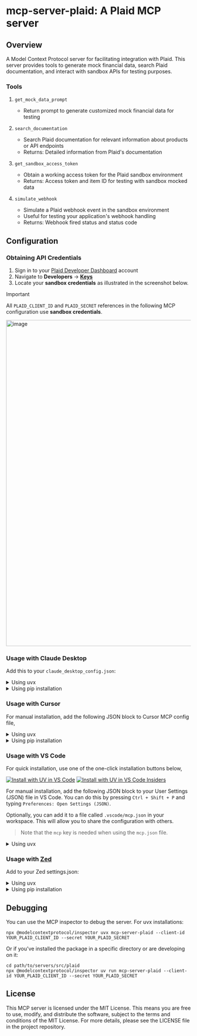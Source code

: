 # mcp-server-plaid: A Plaid MCP server

## Overview

A Model Context Protocol server for facilitating integration with Plaid. This server provides tools to generate mock financial data, search Plaid documentation, and interact with sandbox APIs for testing purposes.

### Tools

1. `get_mock_data_prompt`
   - Return prompt to generate customized mock financial data for testing

2. `search_documentation`
   - Search Plaid documentation for relevant information about products or API endpoints
   - Returns: Detailed information from Plaid's documentation

3. `get_sandbox_access_token`
   - Obtain a working access token for the Plaid sandbox environment
   - Returns: Access token and item ID for testing with sandbox mocked data

4. `simulate_webhook`
   - Simulate a Plaid webhook event in the sandbox environment
   - Useful for testing your application's webhook handling
   - Returns: Webhook fired status and status code

## Configuration

### Obtaining API Credentials

1. Sign in to your [Plaid Developer Dashboard](https://developer.plaid.com) account
2. Navigate to **Developers** → **[Keys](https://dashboard.plaid.com/developers/keys)**
3. Locate your **sandbox credentials** as illustrated in the screenshot below.

>[!Important]
All `PLAID_CLIENT_ID` and `PLAID_SECRET` references in the following MCP configuration use **sandbox credentials**.


<img width="890" alt="image" src="https://github.com/user-attachments/assets/d0c0030a-93c9-4d3f-bb21-1f12b5c1e8e9" />



### Usage with Claude Desktop

Add this to your `claude_desktop_config.json`:

<details>
<summary>Using uvx</summary>

```json
{
  "mcpServers": {
    "plaid": {
      "command": "uvx",
      "args": [
        "mcp-server-plaid",
        "--client-id",
        "YOUR_PLAID_CLIENT_ID",
        "--secret",
        "YOUR_PLAID_SECRET"
      ]
    }
  }
}
```
</details>

<details>
<summary>Using pip installation</summary>

```json
{
  "mcpServers": {
    "plaid": {
      "command": "python",
      "args": [
        "-m",
        "mcp_server_plaid",
        "--client-id",
        "YOUR_PLAID_CLIENT_ID",
        "--secret",
        "YOUR_PLAID_SECRET"
      ]
    }
  }
}
```
</details>

### Usage with Cursor
For manual installation, add the following JSON block to Cursor MCP config file,
<details>
<summary>Using uvx</summary>

```json
{
  "mcpServers": {
    "plaid": {
      "command": "uvx",
      "args": [
        "mcp-server-plaid",
        "--client-id",
        "YOUR_PLAID_CLIENT_ID",
        "--secret",
        "YOUR_PLAID_SECRET"
      ]
    }
  }
}
```
</details>

<details>
<summary>Using pip installation</summary>

```json
{
  "mcpServers": {
    "plaid": {
      "command": "python",
      "args": [
        "-m",
        "mcp_server_plaid",
        "--client-id",
        "YOUR_PLAID_CLIENT_ID",
        "--secret",
        "YOUR_PLAID_SECRET"
      ]
    }
  }
}
```
</details>

### Usage with VS Code

For quick installation, use one of the one-click installation buttons below,

[![Install with UV in VS Code](https://img.shields.io/badge/VS_Code-UV-0098FF?style=flat-square&logo=visualstudiocode&logoColor=white)](https://insiders.vscode.dev/redirect/mcp/install?name=plaid&inputs=%5B%7B%22type%22%3A%22promptString%22%2C%22id%22%3A%22client_id%22%2C%22description%22%3A%22Plaid%20Client%20ID%22%2C%22password%22%3Afalse%7D%2C%7B%22type%22%3A%22promptString%22%2C%22id%22%3A%22secret%22%2C%22description%22%3A%22Plaid%20Secret%22%2C%22password%22%3Atrue%7D%5D&config=%7B%22command%22%3A%22uvx%22%2C%22args%22%3A%5B%22mcp-server-plaid%22%5D%2C%22env%22%3A%7B%22PLAID_CLIENT_ID%22%3A%22%24%7Binput%3Aclient_id%7D%22%2C%22PLAID_SECRET%22%3A%22%24%7Binput%3Asecret%7D%22%7D%7D) [![Install with UV in VS Code Insiders](https://img.shields.io/badge/VS_Code_Insiders-UV-24bfa5?style=flat-square&logo=visualstudiocode&logoColor=white)](https://insiders.vscode.dev/redirect/mcp/install?name=plaid&inputs=%5B%7B%22type%22%3A%22promptString%22%2C%22id%22%3A%22client_id%22%2C%22description%22%3A%22Plaid%20Client%20ID%22%2C%22password%22%3Afalse%7D%2C%7B%22type%22%3A%22promptString%22%2C%22id%22%3A%22secret%22%2C%22description%22%3A%22Plaid%20Secret%22%2C%22password%22%3Atrue%7D%5D&config=%7B%22command%22%3A%22uvx%22%2C%22args%22%3A%5B%22mcp-server-plaid%22%5D%2C%22env%22%3A%7B%22PLAID_CLIENT_ID%22%3A%22%24%7Binput%3Aclient_id%7D%22%2C%22PLAID_SECRET%22%3A%22%24%7Binput%3Asecret%7D%22%7D%7D&quality=insiders)

For manual installation, add the following JSON block to your User Settings (JSON) file in VS Code. You can do this by pressing `Ctrl + Shift + P` and typing `Preferences: Open Settings (JSON)`.

Optionally, you can add it to a file called `.vscode/mcp.json` in your workspace. This will allow you to share the configuration with others.

> Note that the `mcp` key is needed when using the `mcp.json` file.

<details>
<summary>Using uvx</summary>

```json
{
  "mcp": {
    "inputs": [
      {
        "type": "promptString",
        "id": "client_id",
        "description": "Plaid Client ID",
        "password": false
      },
      {
        "type": "promptString",
        "id": "secret",
        "description": "Plaid Secret",
        "password": true
      }
    ],
    "servers": {
      "plaid": {
        "command": "uvx",
        "args": ["mcp-server-plaid"],
        "env": {
          "PLAID_CLIENT_ID": "${input:client_id}",
          "PLAID_SECRET": "${input:secret}"
        }
      }
    }
  }
}
```
</details>

### Usage with [Zed](https://github.com/zed-industries/zed)

Add to your Zed settings.json:

<details>
<summary>Using uvx</summary>

```json
{
   "context_servers": {
      "mcp-server-plaid": {
         "command": {
            "path": "uvx",
            "args": [
               "mcp-server-plaid",
               "--client-id",
               "YOUR_PLAID_CLIENT_ID",
               "--secret",
               "YOUR_PLAID_SECRET"
            ]
         }
      }
   }
}
```
</details>

<details>
<summary>Using pip installation</summary>

```json
{
  "context_servers": {
    "mcp-server-plaid": {
      "command": "python",
      "args": [
        "-m",
        "mcp_server_plaid",
        "--client-id",
        "YOUR_PLAID_CLIENT_ID",
        "--secret",
        "YOUR_PLAID_SECRET"
      ]
    }
  }
}
```
</details>

## Debugging

You can use the MCP inspector to debug the server. For uvx installations:

```
npx @modelcontextprotocol/inspector uvx mcp-server-plaid --client-id YOUR_PLAID_CLIENT_ID --secret YOUR_PLAID_SECRET
```

Or if you've installed the package in a specific directory or are developing on it:

```
cd path/to/servers/src/plaid
npx @modelcontextprotocol/inspector uv run mcp-server-plaid --client-id YOUR_PLAID_CLIENT_ID --secret YOUR_PLAID_SECRET
```

## License

This MCP server is licensed under the MIT License. This means you are free to use, modify, and distribute the software, subject to the terms and conditions of the MIT License. For more details, please see the LICENSE file in the project repository.
